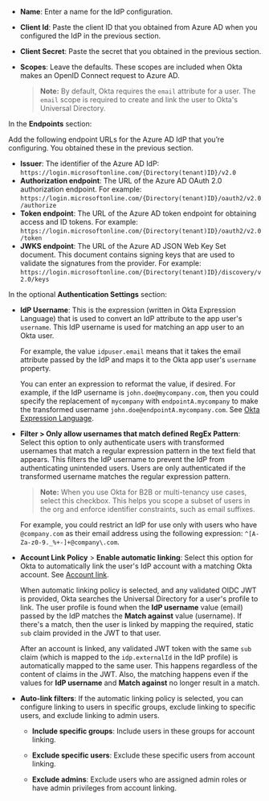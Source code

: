 * **Name**: Enter a name for the IdP configuration.
* **Client Id**: Paste the client ID that you obtained from Azure AD when you configured the IdP in the previous section.
* **Client Secret**: Paste the secret that you obtained in the previous section.
* **Scopes**: Leave the defaults. These scopes are included when Okta makes an OpenID Connect request to Azure AD.

    > **Note:** By default, Okta requires the `email` attribute for a user. The `email` scope is required to create and link the user to Okta's Universal Directory.

In the **Endpoints** section:

Add the following endpoint URLs for the Azure AD IdP that you’re configuring. You obtained these in the previous section.

* **Issuer**: The identifier of the Azure AD IdP: `https://login.microsoftonline.com/{Directory(tenant)ID}/v2.0`
* **Authorization endpoint**: The URL of the Azure AD OAuth 2.0 authorization endpoint. For example: `https://login.microsoftonline.com/{Directory(tenant)ID}/oauth2/v2.0/authorize`
* **Token endpoint**: The URL of the Azure AD token endpoint for obtaining access and ID tokens. For example: `https://login.microsoftonline.com/{Directory(tenant)ID}/oauth2/v2.0/token`
* **JWKS endpoint**: The URL of the Azure AD JSON Web Key Set document. This document contains signing keys that are used to validate the signatures from the provider. For example: `https://login.microsoftonline.com/{Directory(tenant)ID}/discovery/v2.0/keys`

In the optional **Authentication Settings** section:

* **IdP Username**: This is the expression (written in Okta Expression Language) that is used to convert an IdP attribute to the app user's `username`. This IdP username is used for matching an app user to an Okta user.

    For example, the value `idpuser.email` means that it takes the email attribute passed by the IdP and maps it to the Okta app user's `username` property.

    You can enter an expression to reformat the value, if desired. For example, if the IdP username is `john.doe@mycompany.com`, then you could specify the replacement of `mycompany` with `endpointA.mycompany` to make the transformed username `john.doe@endpointA.mycompany.com`. See [Okta Expression Language](/docs/reference/okta-expression-language/).

* **Filter > Only allow usernames that match defined RegEx Pattern**: Select this option to only authenticate users with transformed usernames that match a regular expression pattern in the text field that appears. This filters the IdP username to prevent the IdP from authenticating unintended users. Users are only authenticated if the transformed username matches the regular expression pattern.

    > **Note:** When you use Okta for B2B or multi-tenancy use cases, select this checkbox. This helps you scope a subset of users in the org and enforce identifier constraints, such as email suffixes.

    For example, you could restrict an IdP for use only with users who have `@company.com` as their email address using the following expression: `^[A-Za-z0-9._%+-]+@company\.com`.

* **Account Link Policy** > **Enable automatic linking**: Select this option for Okta to automatically link the user's IdP account with a matching Okta account. See [Account link](#account-link).

    When automatic linking policy is selected, and any validated OIDC JWT is provided, Okta searches the Universal Directory for a user's profile to link. The user profile is found when the **IdP username** value (email) passed by the IdP matches the **Match against** value (username). If there's a match, then the user is linked by mapping the required, static `sub` claim provided in the JWT to that user.

    After an account is linked, any validated JWT token with the same `sub` claim (which is mapped to the `idp.externalId` in the IdP profile) is automatically mapped to the same user. This happens regardless of the content of claims in the JWT. Also, the matching happens even if the values for **IdP username** and **Match against** no longer result in a match.

* **Auto-link filters**: If the automatic linking policy is selected, you can configure linking to users in specific groups, exclude linking to specific users, and exclude linking to admin users. <ApiLifecycle access="ea" />

    * **Include specific groups**: Include users in these groups for account linking.

    * **Exclude specific users**: Exclude these specific users from account linking.

    * **Exclude admins**: Exclude users who are assigned admin roles or have admin privileges from account linking.

